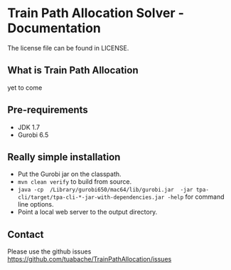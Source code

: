 Train Path Allocation Solver - Documentation
===============================================
The license file can be found in LICENSE.


What is Train Path Allocation
------------------------------

yet to come


Pre-requirements
----------------

* JDK 1.7
* Gurobi 6.5






Really simple installation
--------------------------

* Put the Gurobi jar on the classpath.
* `mvn clean verify` to build from source.
* `java -cp  /Library/gurobi650/mac64/lib/gurobi.jar  -jar tpa-cli/target/tpa-cli-*-jar-with-dependencies.jar -help`  for command line options.
* Point a local web server to the output directory.





Contact
-------
Please use the github issues https://github.com/tuabache/TrainPathAllocation/issues



